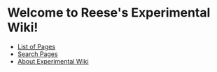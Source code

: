 # Welcome to Reese's Experimental Wiki!
- [List of Pages](?Special/Listing)
- [Search Pages](?Special/Search)
- [About Experimental Wiki](?Help/About)
